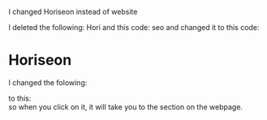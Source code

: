 I changed <tile>Horiseon</tile> instead of <tile>website</tile>

I deleted the following: Hori and this code: <span class="seo">seo</span>  and changed it to this code: <h1>Horiseon</h1>

I changed the folowing: <div class="search-engine-optimization"> to this:<div id="search-engine-optimization" class="search-engine-optimization"> so when you click on it, it will take you to the section on the webpage.
